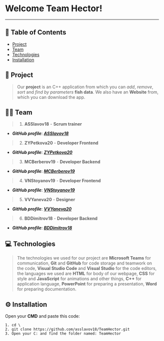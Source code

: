  # Welcome Team Hector!
 	

---
 
## 📖 Table of Contents
 
+ [Project](#project)
+ [Team](#team)
+ [Technologies](#technologies)
+ [Installation](#installation)
 
## 🎯 Project <a name = "project"></a>
> Our **project** is an C++ application from which you can *add*, *remove*, *sort* and *find by parameters* **fish data**. We also have an **Website** from, which you can download the app.
 
## 💪🏻 Team	<a name = "team"></a>
> 1. **ASSlavov18** - **Scrum trainer**	
   - ***GitHub profile***: [***ASSlavov18***](https://github.com/asslavov18)	
 
> 2. **ZYPetkova20** - **Developer Frontend**	
   - ***GitHub profile***: [***ZYPetkova20***](https://github.com/ZYPetkova20)	
 
> 3. **MCBerberov19** - **Developer Backend**	
   - ***GitHub profile***: [***MCBerberov19***](https://github.com/MCBerberov19)	
 
> 4. **VNStoyanov19** - **Developer Frontend**	
   - ***GitHub profile***: [***VNStoyanov19***](https://github.com/VNStoyanov19)

 > 5. **VVYaneva20** - **Designer**	
   - ***GitHub profile***: [***VVYaneva20***](https://github.com/VVYaneva20)
  
 > 6. **BDDimitrov18** - **Developer Backend**	
   - ***GitHub profile***: [***BDDimitrov18***](https://github.com/BDDimitrov18)
 
## 💻 Technologies	<a name = "technologies"></a>
> The technologies we used for our project are **Microsoft Teams** for communication, **Git** and **GitHub** for code storage and teamwork on the code, **Visual Studio Code** and **Visual Studio** for the code editors, the languages we used are **HTML** for body of our webpage, **CSS** for style and **JavaScript** for animations and other things, **C++** for application language, **PowerPoint** for preparing a presentation, **Word** for preparing documentation.
 
## ⚙️ Installation	<a name = "installation"></a>
 
Open your **CMD** and paste this code:
 
````	
1. cd \
2. git clone https://github.com/asslavov18/TeamHector.git
3. Open your C: and find the folder named: TeamHector
````	

